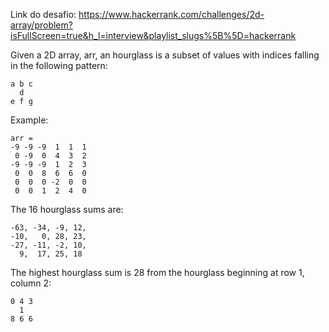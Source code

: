 Link do desafio: https://www.hackerrank.com/challenges/2d-array/problem?isFullScreen=true&h_l=interview&playlist_slugs%5B%5D=hackerrank

Given a 2D array, arr, an hourglass is a subset of values with indices falling in the following pattern:

```
a b c
  d
e f g
```

Example:
```
arr =
-9 -9 -9  1  1  1
 0 -9  0  4  3  2
-9 -9 -9  1  2  3
 0  0  8  6  6  0
 0  0  0 -2  0  0
 0  0  1  2  4  0
 ```

The 16 hourglass sums are:

```
-63, -34, -9, 12,
-10,   0, 28, 23,
-27, -11, -2, 10,
  9,  17, 25, 18
```
The highest hourglass sum is 28 from the hourglass beginning at row 1, column 2:
```
0 4 3
  1
8 6 6
```